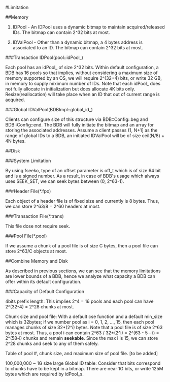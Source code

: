 #Limitation

##Memory

1. IDPool - An IDPool uses a dynamic bitmap to maintain  acquired/released IDs. The bitmap can contain 2^32 bits at most.

2. IDValPool - Other than a dynamic bitmap, a 4 bytes address is associated to an ID. The bitmap can contain 2^32 bits at most.

###Transaction IDPool(pool::idPool_)

Each pool has an idPool_ of size 2^32 bits. Within default configuration, a BDB has 16 pools so that implies, without considering a maximum size of memory supported by an OS, we will require 2^(32+4) bits, or write 32 GB, in memory to supply miximum number of IDs. Note that each idPool_ does not fully allocate in initialization but does allocate 4K bits only. Resize(reallocation) will take place when an ID that out of current range is acquired.

###Global IDValPool(BDBImpl::global_id_)

Clients can configure size of this structure via BDB::Config::beg and BDB::Config::end. The BDB will fully initiate the bitmap and an array for storing the associated addresses. Assume a client passes (1, N+1] as the range of global IDs to a BDB, an initiated IDValPool will be of size ceil(N/8) + 4N bytes. 

##Disk

###System Limitation 

By using fseeko, type of an offset parameter is off_t which is of size 64 bit and is a signed number. As a result, in case of BDB's usage which always uses SEEK_SET, we can seek bytes between (0, 2^63-1). 

###Header File(*.fpo)

Each object of a header file is of fixed size and currently is 8 bytes. Thus, we can store 2^63/8 = 2^60 headers at most.

###Transaction File(*.trans)

This file dose not require seek.

###Pool File(*.pool)

If we assume a chunk of a pool file is of size C bytes, then a pool file can store 2^63/C objects at most.

##Combine Memory and Disk

As described in previous sections, we can see that the memory limitations are lower bounds of a BDB, hence we analyze what capacity a BDB can offer within its default configuration.

###Capacity of Default Configuration

4bits prefix length: This implies 2^4 = 16 pools and each pool can have 2^(32-4) = 2^28 chunks at most. 

Chunk size and pool file: With a default cse function and a default min_size which is 32bytes; if we number pool as i = 0, 1, 2, ..., 15, then each pool manages chunks of size 32*(2^i) bytes. Note that a pool file is of size 2^63 bytes at most. Thus, a pool i can contain 2^63 / 32*(2^i) = 2^(63 - 5 - i) = 2^(58-i) chunks and remain __seekable__. Since the max i is 15, we can store 2^28 chunks and seek to any of them safely.

Table of pool #, chunk size, and maximum size of pool file. [to be added]

100,000,000 ~ 1G size large Global ID table: Consider that bits correspond to chunks have to be kept in a bitmap. There are near 1G bits, or write 125M  bytes which are required by idPool_s.



